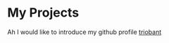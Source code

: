 # My Projects

Ah I would like to introduce my github profile [triobant](https://github.com/triobant/)

